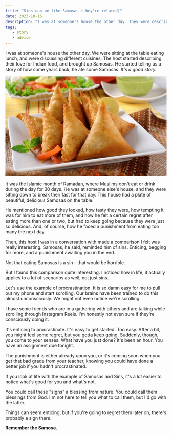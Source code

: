 ```yaml
---
title: "Sins can be like Samosas (they're related)"
date: 2023-10-16
description: "I was at someone's house the other day. They were describing their love for Indian food, especially Samosas. They mentioned how tasty it was, how tempting it was to eat more of them, how they felt regret after eating them, and how they faced a punishment from eating too many the next day. Sounds similar to something else, doesn't it?"
tags:
   - story
   - advice
---
```

I was at someone's house the other day. We were sitting at the table eating lunch, and were discussing different cuisines. The host started describing their love for Indian food, and brought up Samosas. He started telling us a story of how some years back, he ate some Samosas. *It's a good story.*

![Samosas on a plate](samosas.jpg)

It was the Islamic month of Ramadan, where Muslims don't eat or drink during the day for 30 days. He was at someone else's house, and they were sitting down to break their fast for that day. This house had a plate of beautiful, delicious Samosas on the table. 

He mentioned how good they looked, how tasty they were, how tempting it was for him to eat more of them, and how he felt a certain regret after eating more than one or two, but had to keep going because they were just so delicious. And, of course, how he faced a punishment from eating too many the next day.

Then, this host I was in a conversation with made a comparison I felt was really interesting. Samosas, he said, reminded him of sins. Enticing, begging for more, and a punishment awaiting you in the end.

Not that eating Samosas is a sin - that would be horrible.

But I found this comparison quite interesting. I noticed how in life, it actually applies to a lot of scenarios as well, not just sins.

Let's use the example of procrastination. It is so damn easy for me to pull out my phone and start scrolling. Our brains have been trained to do this almost unconsciously. We might not even notice we're scrolling.

I have some friends who are in a gathering with others and are talking while scrolling through Instagram Reels. I'm honestly not even sure if they're consciously doing it.

It's enticing to procrastinate. It's easy to get started. Too easy. After a bit, you might feel some regret, but you gotta keep going. Suddenly, though, you come to your senses. What have you just done? It's been an hour. You have an assignment due tonight. 

The punishment is either already upon you, or it's coming soon when you get that bad grade from your teacher, knowing you could have done a better job if you hadn't procrastinated.

If you look at life with the example of Samosas and Sins, it's a lot easier to notice what's good for you and what's not.

You could call these "signs" a blessing from nature. You could call them blessings from God. I'm not here to tell you what to call them, but I'd go with the latter.

Things can seem enticing, but if you're going to regret them later on, there's probably a sign there.

**Remember the Samosa.**